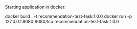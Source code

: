 Starting application in docker:

docker build . -t recommendation-test-task:1.0.0
docker run -p 127.0.0.1:8080:8080/tcp recommendation-test-task:1.0.0